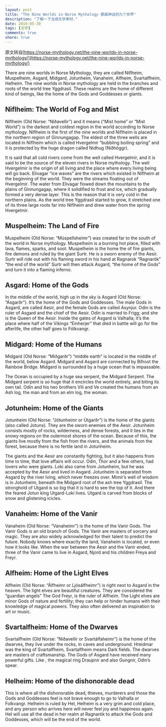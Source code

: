 ```yaml
---
layout: post
title: "The Nine Worlds in Norse Mythology 挪威神话的九个世界"
description: "了解一下当成文学素材."
date: 2019-05-30
tags: [文学]
comments: true
share: true
---
```



原文转自[https://norse-mythology.net/the-nine-worlds-in-norse-mythology/](https://norse-mythology.net/the-nine-worlds-in-norse-mythology/)


There are nine worlds in Norse Mythology, they are called Niflheim, Muspelheim, Asgard, Midgard, Jotunheim, Vanaheim, Alfheim, Svartalfheim, Helheim. The nine worlds in Norse mythology are held in the branches and roots of the world tree Yggdrasil. These realms are the home of different kind of beings, like the home of the Gods and Goddesses or giants.


## Niflheim: The World of Fog and Mist


Niflheim (Old Norse: “Niðavellir”) and it means (“Mist home” or “Mist World”) is the darkest and coldest region in the world according to Norse mythology. Niflheim is the first of the nine worlds and Niflheim is placed in the northern region of Ginnungagap. The eldest of the three wells are located in Niflheim which is called Hvergelmir “bubbling boiling spring” and it is protected by the huge dragon called Nidhug (Níðhöggr).

It is said that all cold rivers come from the well called Hvergelmir, and it is said to be the source of the eleven rivers in Norse mythology. The well Hvergelmir is the origin of all living and the place where every living being will go back. Elivagar “ice waves” are the rivers which existed in Niflheim at the beginning of the world. They were the streams floating out of Hvergelmir. The water from Elivagar flowed down the mountains to the plains of Ginnungagap, where it solidified to frost and ice, which gradually formed a very dense layer. This is the reason that it is very cold in the northern plains. As the world tree Yggdrasil started to grow, it stretched one of its three large roots far into Niflheim and drew water from the spring Hvergelmir.



## Muspelheim: The Land of Fire


Muspelheim (Old Norse: “Múspellsheimr”) was created far to the south of the world in Norse mythology. Muspelheim is a burning hot place, filled with lava, flames, sparks, and soot. Muspelheim is the home the of fire giants, fire demons and ruled by the giant Surtr. He is a sworn enemy of the Aesir. Surtr will ride out with his flaming sword in his hand at Ragnarok “Ragnarök” “the end of the world” Surtr will then attack Asgard, “the home of the Gods” and turn it into a flaming inferno.




## Asgard: Home of the Gods


In the middle of the world, high up in the sky is Asgard (Old Norse: “Ásgarðr”). It’s the home of the Gods and Goddesses. The male Gods in Asgard, are called Aesir, and the female Gods are called Asynjur. Odin is the ruler of Asgard and the chief of the Aesir. Odin is married to Frigg; and she is the Queen of the Aesir. Inside the gates of Asgard is Valhalla; it’s the place where half of the Vikings “Einherjer” that died in battle will go for the afterlife, the other half goes to Fólkvangr.


## Midgard: Home of the Humans


Midgard (Old Norse: “Miðgarðr”) “middle earth” is located in the middle of the world, below Asgard. Midgard and Asgard are connected by Bifrost the Rainbow Bridge. Midgard is surrounded by a huge ocean that is impassable.

The Ocean is occupied by a huge sea serpent, the Midgard Serpent. The Midgard serpent is so huge that it encircles the world entirely, and biting its own tail. Odin and his two brothers Vili and Ve created the humans from an Ash log, the man and from an elm log, the woman.


## Jotunheim: Home of the Giants


Jotunheim (Old Norse: “Jötunheimr or Útgarðr”) is the home of the giants (also called Jotuns). They are the sworn enemies of the Aesir. Jotunheim consists mostly of rocks, wilderness, and dense forests, and it lies in the snowy regions on the outermost shores of the ocean. Because of this, the giants live mostly from the fish from the rivers, and the animals from the forest, because there is no fertile land in Jotunheim.

The giants and the Aesir are constantly fighting, but it also happens from time to time, that love affairs will occur. Odin, Thor and a few others, had lovers who were giants. Loki also came from Jotunheim, but he was accepted by the Aesir and lived in Asgard. Jotunheim is separated from Asgard by the river Iving, which never freezes over. Mimir’s well of wisdom is in Jotunheim, beneath the Midgard root of the ash tree Yggdrasil. The stronghold of Utgard is so big that it is hard to see the top of it. And there the feared Jotun king Utgard-Loki lives. Utgard is carved from blocks of snow and glistening icicles.



## Vanaheim: Home of the Vanir


Vanaheim (Old Norse: “Vanaheimr”) is the home of the Vanir Gods. The Vanir Gods is an old branch of Gods. The Vanir are masters of sorcery and magic. They are also widely acknowledged for their talent to predict the future. Nobody knows where exactly the land, Vanaheim is located, or even how it looks like. When the war between the Aesir and the Vanir ended, three of the Vanir came to live in Asgard, Njord and his children Freya and Freyr.


## Alfheim: Home of the Light Elves


Alfheim (Old Norse: “Álfheimr or Ljósálfheimr”) is right next to Asgard in the heaven. The light elves are beautiful creatures. They are considered the “guardian angels” The God Freyr, is the ruler of Alfheim. The Light elves are minor Gods of nature and fertility; they can help or hinder humans with their knowledge of magical powers. They also often delivered an inspiration to art or music.



## Svartalfheim: Home of the Dwarves


Svartalfheim (Old Norse: “Niðavellir or Svartálfaheimr”) is the home of the dwarves, they live under the rocks, in caves and underground. Hreidmar was the king of Svartalfheim, Svartalfheim means Dark fields. The dwarves are masters of craftsmanship. The Gods of Asgard have received many powerful gifts. Like , the magical ring Draupnir and also Gungnir, Odin’s spear.



## Helheim: Home of the dishonorable dead


This is where all the dishonorable dead, thieves, murderers and those the Gods and Goddesses feel is not brave enough to go to Valhalla or Folkvangr. Helheim is ruled by Hel, Helheim is a very grim and cold place, and any person who arrives here will never feel joy and happiness again. Hel will use all the dead in her realm at Ragnarök to attack the Gods and Goddesses, which will be the end of the world.